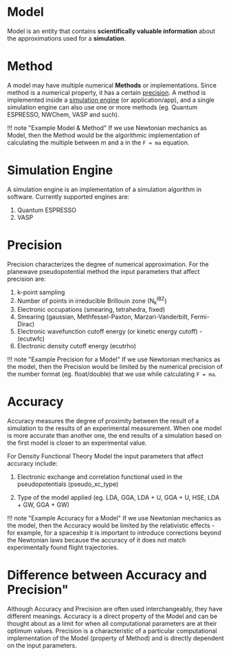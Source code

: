 <!-- by TB -->

# Model

Model is an entity that contains **scientifically valuable information** about the approximations used for a **simulation**.

# Method

A model may have multiple numerical **Methods** or implementations. Since method is a numerical property, it has a certain [precision](#precision).  A method is implemented inside a [simulation engine](#simulation-engine) (or application/app), and a single simulation engine can also use one or more methods (eg. Quantum ESPRESSO, NWChem, VASP and such).

!!! note "Example Model & Method"
    If we use Newtonian mechanics as Model, then the Method would be the algorithmic implementation of calculating the multiple between m and a in the `F = ma` equation.

# Simulation Engine

A simulation engine is an implementation of a simulation algorithm in software. Currently supported engines are:

1. Quantum ESPRESSO
2. VASP

# Precision

Precision characterizes the degree of numerical approximation. For the planewave pseudopotential method the input parameters that affect precision are:

1. k-point sampling
2. Number of points in irreducible Brillouin zone (N<sub>k</sub><sup>IBZ</sup>)
3. Electronic occupations (smearing, tetrahedra, fixed)
4. Smearing (gaussian, Methfessel-Paxton, Marzari-Vanderbilt, Fermi-Dirac)
5. Electronic wavefunction cutoff energy (or kinetic energy cutoff) - (ecutwfc)
6. Electronic density cutoff energy (ecutrho)

!!! note "Example Precision for a Model"
    If we use Newtonian mechanics as the model, then the Precision would be limited by the numerical precision of the number format (eg. float/double) that we use while calculating `F = ma`.

# Accuracy

Accuracy measures  the degree of proximity between the result of a simulation to the results of an experimental measurement. When one model is more accurate than another one, the end results of a simulation based on the first model is closer to an experimental value.

For Density Functional Theory Model the input parameters that affect accuracy include:

1. Electronic exchange and correlation functional used in the pseudopotentials (pseudo_xc_type)

2. Type of the model applied (eg. LDA, GGA, LDA + U, GGA + U, HSE, LDA + GW, GGA + GW)

!!! note "Example Accuracy for a Model"
    If we use Newtonian mechanics as the model, then the Accuracy would be limited by the relativistic effects - for example, for a spaceship it is important to introduce corrections beyond the Newtonian laws because the accuracy of it does not match experimentally found flight trajectories.

# Difference between Accuracy and Precision"

Although Accuracy and Precision are often used interchangeably, they have different meanings. Accuracy is a direct property of the Model and can be thought about as a limit for when all computational parameters are at their optimum values. Precision is a characteristic of a particular computational implementation of the Model (property of Method) and is directly dependent on the input parameters.
